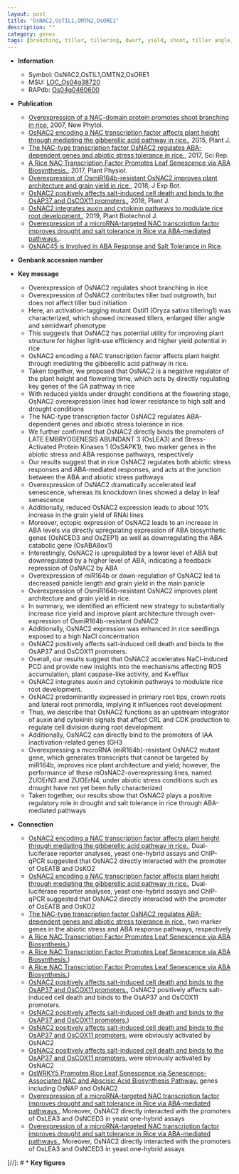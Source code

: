 ```yaml
---
layout: post
title: "OsNAC2,OsTIL1,OMTN2,OsORE1"
description: ""
category: genes
tags: [branching, tiller, tillering, dwarf, yield, shoot, tiller angle, growth, transcription factor, height,  ga , flowering time, GA, resistance, drought, salt, tolerance, abiotic stress,  ABA , stress, biotic stress, ABA, stress tolerance, stress response, protein kinase, leaf, leaf senescence, senescence, grain, grain yield, panicle, architecture, plant architecture, seedlings, cell death, PCD, root, auxin, development, cell division, root development, cytokinin, iaa, crown, crown root, lateral root, primary root, IAA, salt tolerance]
---
```


* **Information**  
    + Symbol: OsNAC2,OsTIL1,OMTN2,OsORE1  
    + MSU: [LOC_Os04g38720](http://rice.plantbiology.msu.edu/cgi-bin/ORF_infopage.cgi?orf=LOC_Os04g38720)  
    + RAPdb: [Os04g0460600](http://rapdb.dna.affrc.go.jp/viewer/gbrowse_details/irgsp1?name=Os04g0460600)  

* **Publication**  
    + [Overexpression of a NAC-domain protein promotes shoot branching in rice](http://www.ncbi.nlm.nih.gov/pubmed?term=Overexpression+of+a+NAC-domain+protein+promotes+shoot+branching+in+rice%5BTitle%5D), 2007, New Phytol.
    + [OsNAC2 encoding a NAC transcription factor affects plant height through mediating the gibberellic acid pathway in rice.](http://www.ncbi.nlm.nih.gov/pubmed?term=OsNAC2+encoding+a+NAC+transcription+factor+affects+plant+height+through+mediating+the+gibberellic+acid+pathway+in+rice.%5BTitle%5D), 2015, Plant J.
    + [The NAC-type transcription factor OsNAC2 regulates ABA-dependent genes and abiotic stress tolerance in rice.](http://www.ncbi.nlm.nih.gov/pubmed?term=The+NAC-type+transcription+factor+OsNAC2+regulates+ABA-dependent+genes+and+abiotic+stress+tolerance+in+rice.%5BTitle%5D), 2017, Sci Rep.
    + [A Rice NAC Transcription Factor Promotes Leaf Senescence via ABA Biosynthesis.](http://www.ncbi.nlm.nih.gov/pubmed?term=A+Rice+NAC+Transcription+Factor+Promotes+Leaf+Senescence+via+ABA+Biosynthesis.%5BTitle%5D), 2017, Plant Physiol.
    + [Overexpression of OsmiR164b-resistant OsNAC2 improves plant architecture and grain yield in rice.](http://www.ncbi.nlm.nih.gov/pubmed?term=Overexpression+of+OsmiR164b-resistant+OsNAC2+improves+plant+architecture+and+grain+yield+in+rice.%5BTitle%5D), 2018, J Exp Bot.
    + [OsNAC2 positively affects salt-induced cell death and binds to the OsAP37 and OsCOX11 promoters.](http://www.ncbi.nlm.nih.gov/pubmed?term=OsNAC2+positively+affects+salt-induced+cell+death+and+binds+to+the+OsAP37+and+OsCOX11+promoters.%5BTitle%5D), 2018, Plant J.
    + [OsNAC2 integrates auxin and cytokinin pathways to modulate rice root development.](http://www.ncbi.nlm.nih.gov/pubmed?term=OsNAC2+integrates+auxin+and+cytokinin+pathways+to+modulate+rice+root+development.%5BTitle%5D), 2019, Plant Biotechnol J.
    + [Overexpression of a microRNA-targeted NAC transcription factor improves drought and salt tolerance in Rice via ABA-mediated pathways.](N+Y).
    + [OsNAC45 is Involved in ABA Response and Salt Tolerance in Rice](N+Y).

* **Genbank accession number**  

* **Key message**  
    + Overexpression of OsNAC2 regulates shoot branching in rice
    + Overexpression of OsNAC2 contributes tiller bud outgrowth, but does not affect tiller bud initiation
    + Here, an activation-tagging mutant Ostil1 (Oryza sativa tillering1) was characterized, which showed increased tillers, enlarged tiller angle and semidwarf phenotype
    + This suggests that OsNAC2 has potential utility for improving plant structure for higher light-use efficiency and higher yield potential in rice
    + OsNAC2 encoding a NAC transcription factor affects plant height through mediating the gibberellic acid pathway in rice.
    + Taken together, we proposed that OsNAC2 is a negative regulator of the plant height and flowering time, which acts by directly regulating key genes of the GA pathway in rice
    + With reduced yields under drought conditions at the flowering stage, OsNAC2 overexpression lines had lower resistance to high salt and drought conditions
    + The NAC-type transcription factor OsNAC2 regulates ABA-dependent genes and abiotic stress tolerance in rice.
    + We further confirmed that OsNAC2 directly binds the promoters of LATE EMBRYOGENESIS ABUNDANT 3 (OsLEA3) and Stress-Activated Protein Kinases 1 (OsSAPK1), two marker genes in the abiotic stress and ABA response pathways, respectively
    + Our results suggest that in rice OsNAC2 regulates both abiotic stress responses and ABA-mediated responses, and acts at the junction between the ABA and abiotic stress pathways
    + Overexpression of OsNAC2 dramatically accelerated leaf senescence, whereas its knockdown lines showed a delay in leaf senescence
    + Additionally, reduced OsNAC2 expression leads to about 10% increase in the grain yield of RNAi lines
    + Moreover, ectopic expression of OsNAC2 leads to an increase in ABA levels via directly upregulating expression of ABA biosynthetic genes (OsNCED3 and OsZEP1) as well as downregulating the ABA catabolic gene (OsABA8ox1)
    + Interestingly, OsNAC2 is upregulated by a lower level of ABA but downregulated by a higher level of ABA, indicating a feedback repression of OsNAC2 by ABA
    + Overexpression of miR164b or down-regulation of OsNAC2 led to decreased panicle length and grain yield in the main panicle
    + Overexpression of OsmiR164b-resistant OsNAC2 improves plant architecture and grain yield in rice.
    + In summary, we identified an efficient new strategy to substantially increase rice yield and improve plant architecture through over-expression of OsmiR164b-resistant OsNAC2
    + Additionally, OsNAC2 expression was enhanced in rice seedlings exposed to a high NaCl concentration
    + OsNAC2 positively affects salt-induced cell death and binds to the OsAP37 and OsCOX11 promoters.
    + Overall, our results suggest that OsNAC2 accelerates NaCl-induced PCD and provide new insights into the mechanisms affecting ROS accumulation, plant caspase-like activity, and K+efflux
    + OsNAC2 integrates auxin and cytokinin pathways to modulate rice root development.
    + OsNAC2 predominantly expressed in primary root tips, crown roots and lateral root primordia, implying it influences root development
    + Thus, we describe that OsNAC2 functions as an upstream integrator of auxin and cytokinin signals that affect CRL and CDK production to regulate cell division during root development
    + Additionally, OsNAC2 can directly bind to the promoters of IAA inactivation-related genes (GH3
    + Overexpressing a microRNA (miR164b)-resistant OsNAC2 mutant gene, which generates transcripts that cannot be targeted by miR164b, improves rice plant architecture and yield; however, the performance of these mOsNAC2-overexpressing lines, named ZUOErN3 and ZUOErN4, under abiotic stress conditions such as drought have not yet been fully characterized
    + Taken together, our results show that OsNAC2 plays a positive regulatory role in drought and salt tolerance in rice through ABA-mediated pathways

* **Connection**  
    + [OsNAC2 encoding a NAC transcription factor affects plant height through mediating the gibberellic acid pathway in rice.](http://www.ncbi.nlm.nih.gov/pubmed?term=OsNAC2+encoding+a+NAC+transcription+factor+affects+plant+height+through+mediating+the+gibberellic+acid+pathway+in+rice.%5BTitle%5D), Dual-luciferase reporter analyses, yeast one-hybrid assays and ChIP-qPCR suggested that OsNAC2 directly interacted with the promoter of OsEATB and OsKO2
    + [OsNAC2 encoding a NAC transcription factor affects plant height through mediating the gibberellic acid pathway in rice.](http://www.ncbi.nlm.nih.gov/pubmed?term=OsNAC2+encoding+a+NAC+transcription+factor+affects+plant+height+through+mediating+the+gibberellic+acid+pathway+in+rice.%5BTitle%5D), Dual-luciferase reporter analyses, yeast one-hybrid assays and ChIP-qPCR suggested that OsNAC2 directly interacted with the promoter of OsEATB and OsKO2
    + [The NAC-type transcription factor OsNAC2 regulates ABA-dependent genes and abiotic stress tolerance in rice.](OsSAPK1), two marker genes in the abiotic stress and ABA response pathways, respectively
    + [A Rice NAC Transcription Factor Promotes Leaf Senescence via ABA Biosynthesis.](OsABA8ox1))
    + [A Rice NAC Transcription Factor Promotes Leaf Senescence via ABA Biosynthesis.](OsABA8ox1))
    + [A Rice NAC Transcription Factor Promotes Leaf Senescence via ABA Biosynthesis.](OsABA8ox1))
    + [OsNAC2 positively affects salt-induced cell death and binds to the OsAP37 and OsCOX11 promoters.](http://www.ncbi.nlm.nih.gov/pubmed?term=OsNAC2+positively+affects+salt-induced+cell+death+and+binds+to+the+OsAP37+and+OsCOX11+promoters.%5BTitle%5D), OsNAC2 positively affects salt-induced cell death and binds to the OsAP37 and OsCOX11 promoters.
    + [OsNAC2 positively affects salt-induced cell death and binds to the OsAP37 and OsCOX11 promoters.](OsAP37))
    + [OsNAC2 positively affects salt-induced cell death and binds to the OsAP37 and OsCOX11 promoters.](OsGORK+and+OsSKOR) were obviously activated by OsNAC2
    + [OsNAC2 positively affects salt-induced cell death and binds to the OsAP37 and OsCOX11 promoters.](OsGORK+and+OsSKOR) were obviously activated by OsNAC2
    + [OsWRKY5 Promotes Rice Leaf Senescence via Senescence-Associated NAC and Abscisic Acid Biosynthesis Pathway.](NAC) genes including OsNAP and OsNAC2
    + [Overexpression of a microRNA-targeted NAC transcription factor improves drought and salt tolerance in Rice via ABA-mediated pathways.](http://www.ncbi.nlm.nih.gov/pubmed?term=Overexpression+of+a+microRNA-targeted+NAC+transcription+factor+improves+drought+and+salt+tolerance+in+Rice+via+ABA-mediated+pathways.%5BTitle%5D),  Moreover, OsNAC2 directly interacted with the promoters of OsLEA3 and OsNCED3 in yeast one-hybrid assays
    + [Overexpression of a microRNA-targeted NAC transcription factor improves drought and salt tolerance in Rice via ABA-mediated pathways.](http://www.ncbi.nlm.nih.gov/pubmed?term=Overexpression+of+a+microRNA-targeted+NAC+transcription+factor+improves+drought+and+salt+tolerance+in+Rice+via+ABA-mediated+pathways.%5BTitle%5D),  Moreover, OsNAC2 directly interacted with the promoters of OsLEA3 and OsNCED3 in yeast one-hybrid assays

[//]: # * **Key figures**  


